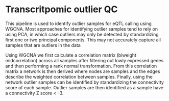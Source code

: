 # Transcritpomic outlier QC 

This pipeline is used to identify outlier samples for eQTL calling using WGCNA. Most approaches for identifying outlier samples tend to rely on using PCA, in which case outliers may only be detected by standardizing first one or two principal components. This may not accurately capture all samples that are outliers in the data 

Using WGCNA  we first calculate a correlation matrix (biweight midcorrelation) across all samples after filtering out lowly expressed genes and then performing a rank normal transformation. From this correlation matrix a network is then derived where nodes are samples and the edges describe the weighted correlation between samples. Finally, using the network outlier samples can be identified by standardizing the connectivity score of each sample. Outlier samples are then identified as a sample have a connectivity Z score < -3. 
